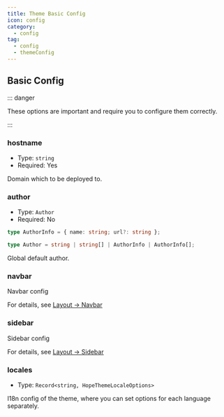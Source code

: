 ```yaml
---
title: Theme Basic Config
icon: config
category:
  - config
tag:
  - config
  - themeConfig
---
```


## Basic Config

::: danger

These options are important and require you to configure them correctly.

:::

### hostname

- Type: `string`
- Required: Yes

Domain which to be deployed to.

### author

- Type: `Author`
- Required: No

```ts
type AuthorInfo = { name: string; url?: string };

type Author = string | string[] | AuthorInfo | AuthorInfo[];
```

Global default author.

### navbar

Navbar config

For details, see [Layout → Navbar](../../guide/layout/navbar.md)

### sidebar

Sidebar config

For details, see [Layout → Sidebar](../../guide/layout/sidebar.md)

### locales

- Type: `Record<string, HopeThemeLocaleOptions>`

I18n config of the theme, where you can set options for each language separately.
